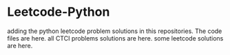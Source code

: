 # Leetcode-Python
adding the python leetcode problem solutions in this repositories. 
The code files are here.
all CTCI problems solutions are here.
some leetcode solutions are here.
























































































































































































































































































































































































































































































































































































































































































































































































